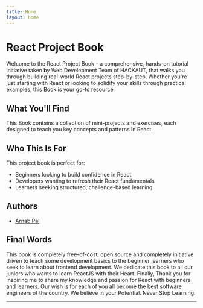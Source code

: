 ```yaml
---
title: Home
layout: home
---
```


# React Project Book

Welcome to the React Project Book – a comprehensive, hands-on tutorial initiative taken by Web Development Team of HACKAUT, that walks you through building real-world React projects step-by-step. Whether you're just starting with React or looking to solidify your skills through practical examples, this Book is your go-to resource.

## What You'll Find

This Book contains a collection of mini-projects and exercises, each designed to teach you key concepts and patterns in React.

## Who This Is For

This project book is perfect for:

- Beginners looking to build confidence in React
- Developers wanting to refresh their React fundamentals
- Learners seeking structured, challenge-based learning

## Authors

- [Arnab Pal](https://github.com/arnabpal2022)

## Final Words

This book is completely free-of-cost, open source and completely initiative driven to teach some development basics to the beginner learners who seek to learn about frontend development. We dedicate this book to all our juniors who wants to learn ReactJS with their Heart. Finally, Thank you for inspiring me to share my knowledge and passion for React with beginners and learners. Our wish is for each of you all become the best software engineers of the country. We believe in your Potential. Never Stop Learning.

----

[^1]: [It can take up to 10 minutes for changes to your site to publish after you push the changes to GitHub](https://docs.github.com/en/pages/setting-up-a-github-pages-site-with-jekyll/creating-a-github-pages-site-with-jekyll#creating-your-site).

[Just the Docs]: https://just-the-docs.github.io/just-the-docs/
[GitHub Pages]: https://docs.github.com/en/pages
[README]: https://github.com/just-the-docs/just-the-docs-template/blob/main/README.md
[Jekyll]: https://jekyllrb.com
[GitHub Pages / Actions workflow]: https://github.blog/changelog/2022-07-27-github-pages-custom-github-actions-workflows-beta/
[use this template]: https://github.com/just-the-docs/just-the-docs-template/generate
